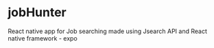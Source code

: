 # jobHunter
React native app for Job searching made using Jsearch API and React native framework - expo
